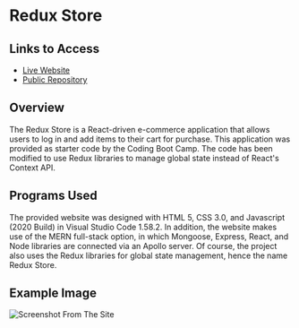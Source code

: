 # Redux Store

## Links to Access

* [Live Website](https://quiet-falls-64196.herokuapp.com/)
* [Public Repository](https://github.com/maxwellstickels/redux-store)

## Overview
The Redux Store is a React-driven e-commerce application that allows users to log in and add items to their cart for purchase. This application was provided as starter code by the Coding Boot Camp. The code has been modified to use Redux libraries to manage global state instead of React's Context API.
## Programs Used
The provided website was designed with HTML 5, CSS 3.0, and Javascript (2020 Build) in Visual Studio Code 1.58.2. In addition, the website makes use of the MERN full-stack option, in which Mongoose, Express, React, and Node libraries are connected via an Apollo server. Of course, the project also uses the Redux libraries for global state management, hence the name Redux Store.

## Example Image
![Screenshot From The Site](https://github.com/maxwellstickels/redux-store/blob/main/fullsitescreenshot.PNG)
